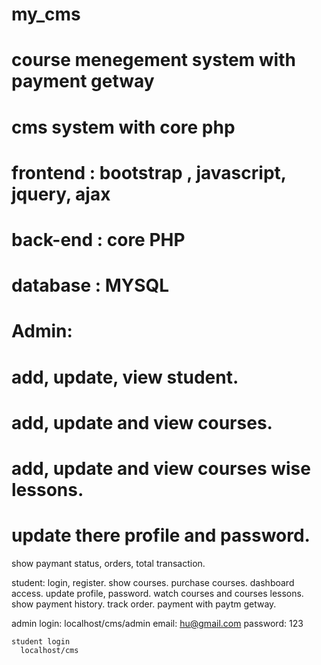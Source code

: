 # my_cms
# course menegement system with payment getway
#
#
# cms system with core php  
#   frontend  : bootstrap , javascript, jquery, ajax
#   back-end  : core PHP
#   database  : MYSQL
#
# Admin:
#   add, update, view student.
#   add, update and view courses.
#   add, update and view courses wise lessons.
#   update there profile and password.
   show paymant status, orders, total transaction.


 student:
     login, register.
     show courses.
     purchase courses.
     dashboard access.
     update profile, password.
     watch courses and courses lessons.
     show payment history.
     track order.
     payment with paytm getway.
 
 
 
 admin login:
     localhost/cms/admin
       email: hu@gmail.com
       password: 123
       
    student login
      localhost/cms
